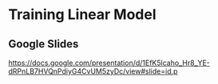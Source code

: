 # Training Linear Model

## Google Slides
https://docs.google.com/presentation/d/1EfK5lcaho_Hr8_YE-dRPnLB7HVQnPdiyG4CvUM5zyDc/view#slide=id.p
